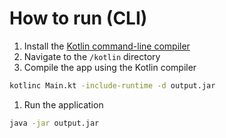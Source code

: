 # How to run (CLI)

1. Install the [Kotlin command-line compiler](https://kotlinlang.org/docs/command-line.html)
2. Navigate to the `/kotlin` directory
3. Compile the app using the Kotlin compiler
```bash
kotlinc Main.kt -include-runtime -d output.jar
```
1. Run the application
```bash
java -jar output.jar
```